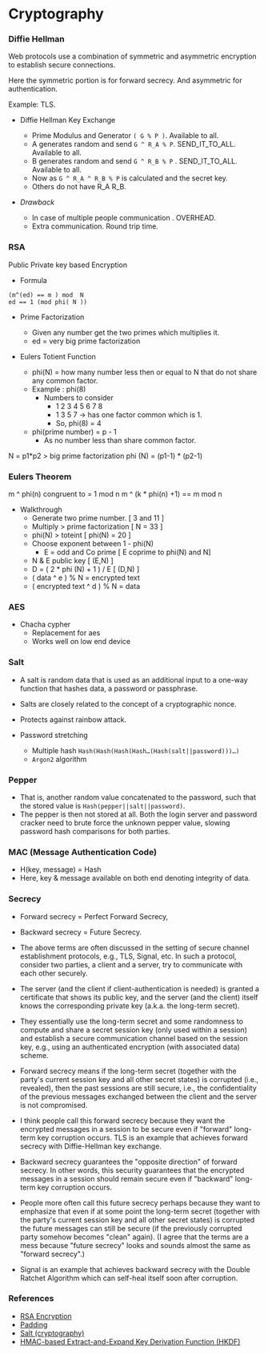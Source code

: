 # Cryptography

### Diffie Hellman

Web protocols use a combination of symmetric and asymmetric encryption to establish secure connections.

Here the symmetric portion is for forward secrecy. 
And asymmetric for authentication.

Example: TLS.

- Diffie Hellman Key Exchange
	- Prime Modulus and Generator `( G % P )`. Available to all.
	- A generates random and send  `G ^ R_A % P`. SEND_IT_TO_ALL. Available to all.
	- B generates random and send `G ^ R_B % P` . 
	SEND_IT_TO_ALL. Available to all.
	- Now as `G ^ R_A ^ R_B % P` is calculated and the secret key.
	- Others do not have R_A R_B.

- *Drawback*
    - In case of multiple people communication . OVERHEAD.
    - Extra communication. Round trip time.

### RSA
Public Private key based Encryption
- Formula

```
(m^(ed) == m ) mod  N
ed == 1 (mod phi( N ))
```

- Prime Factorization
	- Given any number get the two primes which multiplies it. 
	- ed = very big prime factorization

- Eulers Totient Function

	- phi(N) = how many number less then or equal to N that do not share any common factor.
	- Example : phi(8)
    	- Numbers to consider 
        	- 1 2 3 4 5 6 7 8
        	- 1 3 5 7 -> has one factor common which is 1.
        	- So, phi(8) = 4
	- phi(prime number) = p - 1
    	- As no number less than share common factor.

N = p1*p2 > big prime factorization
phi (N) = (p1-1) * (p2-1)

### Eulers Theorem

m ^ phi(n) congruent to =  1 mod n
m ^ (k * phi(n)  +1)  ==  m mod n

- Walkthrough
	- Generate two prime number.           [ 3 and 11 ]
	- Multiply > prime factorization       [ N = 33 ]
	- phi(N) > toteint                     [ phi(N) = 20 ]
	- Choose exponent between 1 - phi(N) 
		- E = odd and Co prime             [ E coprime to phi(N) and N]
	- N & E public key                     [ (E,N) ]
	- D = ( 2 * phi (N) + 1 ) / E          [ (D,N) ]
	- ( data ^ e ) % N = encrypted text    
	- ( encrypted text ^ d ) % N  = data

### AES

- Chacha cypher
	- Replacement for aes
	- Works well on low end device


### Salt
- A salt is random data that is used as an additional input to a one-way function that hashes data, a password or passphrase.
- Salts are closely related to the concept of a cryptographic nonce.
- Protects against rainbow attack.

- Password stretching 
    - Multiple hash `Hash(Hash(Hash(Hash…(Hash(salt||password)))…)` 
    - `Argon2` algorithm

### Pepper
- That is, another random value concatenated to the password, such that the stored value is `Hash(pepper||salt||password)`. 
- The pepper is then not stored at all. Both the login server and password cracker need to brute force the unknown pepper value, slowing password hash comparisons for both parties.

### MAC (Message Authentication Code)
- H(key, message) = Hash
- Here, key & message available on both end denoting integrity of data.

### Secrecy

- Forward secrecy = Perfect Forward Secrecy, 
- Backward secrecy = Future Secrecy.

- The above terms are often discussed in the setting of secure channel establishment protocols, e.g., TLS, Signal, etc. In such a protocol, consider two parties, a client and a server, try to communicate with each other securely.

- The server (and the client if client-authentication is needed) is granted a certificate that shows its public key, and the server (and the client) itself knows the corresponding private key (a.k.a. the long-term secret).

- They essentially use the long-term secret and some randomness to compute and share a secret session key (only used within a session) and establish a secure communication channel based on the session key, e.g., using an authenticated encryption (with associated data) scheme.

- Forward secrecy means if the long-term secret (together with the party's current session key and all other secret states) is corrupted (i.e., revealed), then the past sessions are still secure, i.e., the confidentiality of the previous messages exchanged between the client and the server is not compromised.

 - I think people call this forward secrecy because they want the encrypted messages in a session to be secure even if "forward" long-term key corruption occurs. TLS is an example that achieves forward secrecy with Diffie-Hellman key exchange.

- Backward secrecy guarantees the "opposite direction" of forward secrecy. In other words, this security guarantees that the encrypted messages in a session should remain secure even if "backward" long-term key corruption occurs. 

- People more often call this future secrecy perhaps because they want to emphasize that even if at some point the long-term secret (together with the party's current session key and all other secret states) is corrupted the future messages can still be secure (if the previously corrupted party somehow becomes "clean" again). (I agree that the terms are a mess because "future secrecy" looks and sounds almost the same as "forward secrecy".) 

- Signal is an example that achieves backward secrecy with the Double Ratchet Algorithm which can self-heal itself soon after corruption.


### References
- [RSA Encryption](https://www.khanacademy.org/computing/computer-science/cryptography/modern-crypt/v/rsa-encryption-part-4)
- [Padding](https://asecuritysite.com/encryption/padding)
- [Salt (cryptography)](https://en.wikipedia.org/wiki/Salt_(cryptography))
- [HMAC-based Extract-and-Expand Key Derivation Function (HKDF)](https://tools.ietf.org/html/rfc5869)